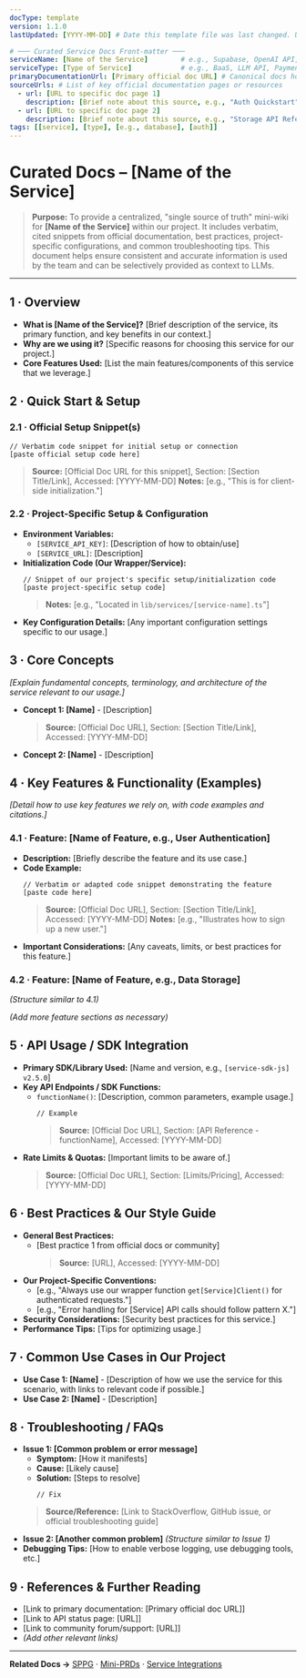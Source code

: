 ```yaml
---
docType: template
version: 1.1.0
lastUpdated: [YYYY-MM-DD] # Date this template file was last changed. User updates this in their specific service-doc instance.

# ─── Curated Service Docs Front-matter ───
serviceName: [Name of the Service]        # e.g., Supabase, OpenAI API, Stripe
serviceType: [Type of Service]            # e.g., BaaS, LLM API, Payment Gateway, Database
primaryDocumentationUrl: [Primary official doc URL] # Canonical docs homepage
sourceUrls: # List of key official documentation pages or resources
  - url: [URL to specific doc page 1]
    description: [Brief note about this source, e.g., "Auth Quickstart"]
  - url: [URL to specific doc page 2]
    description: [Brief note about this source, e.g., "Storage API Reference"]
tags: [[service], [type], [e.g., database], [auth]]
---
```


# Curated Docs – [Name of the Service]

> **Purpose:** To provide a centralized, "single source of truth" mini-wiki for **[Name of the Service]** within our project. It includes verbatim, cited snippets from official documentation, best practices, project-specific configurations, and common troubleshooting tips. This document helps ensure consistent and accurate information is used by the team and can be selectively provided as context to LLMs.

---

## 1 · Overview
- **What is [Name of the Service]?** [Brief description of the service, its primary function, and key benefits in our context.]
- **Why are we using it?** [Specific reasons for choosing this service for our project.]
- **Core Features Used:** [List the main features/components of this service that we leverage.]

## 2 · Quick Start & Setup

### 2.1 · Official Setup Snippet(s)
```[language, e.g., typescript]
// Verbatim code snippet for initial setup or connection
[paste official setup code here]
```
> **Source:** [Official Doc URL for this snippet], Section: [Section Title/Link], Accessed: [YYYY-MM-DD]
> **Notes:** [e.g., "This is for client-side initialization."]

### 2.2 · Project-Specific Setup & Configuration
- **Environment Variables:**
    - `[SERVICE_API_KEY]`: [Description of how to obtain/use]
    - `[SERVICE_URL]`: [Description]
- **Initialization Code (Our Wrapper/Service):**
    ```[language, e.g., typescript]
    // Snippet of our project's specific setup/initialization code
    [paste project-specific setup code]
    ```
    > **Notes:** [e.g., "Located in `lib/services/[service-name].ts`"]
- **Key Configuration Details:** [Any important configuration settings specific to our usage.]

## 3 · Core Concepts
*[Explain fundamental concepts, terminology, and architecture of the service relevant to our usage.]*
- **Concept 1: [Name]** - [Description]
    > **Source:** [Official Doc URL], Section: [Section Title/Link], Accessed: [YYYY-MM-DD]
- **Concept 2: [Name]** - [Description]

## 4 · Key Features & Functionality (Examples)
*[Detail how to use key features we rely on, with code examples and citations.]*

### 4.1 · Feature: [Name of Feature, e.g., User Authentication]
- **Description:** [Briefly describe the feature and its use case.]
- **Code Example:**
    ```[language]
    // Verbatim or adapted code snippet demonstrating the feature
    [paste code here]
    ```
    > **Source:** [Official Doc URL], Section: [Section Title/Link], Accessed: [YYYY-MM-DD]
    > **Notes:** [e.g., "Illustrates how to sign up a new user."]
- **Important Considerations:** [Any caveats, limits, or best practices for this feature.]

### 4.2 · Feature: [Name of Feature, e.g., Data Storage]
*(Structure similar to 4.1)*

*(Add more feature sections as necessary)*

## 5 · API Usage / SDK Integration
- **Primary SDK/Library Used:** [Name and version, e.g., `[service-sdk-js] v2.5.0`]
- **Key API Endpoints / SDK Functions:**
    - `functionName()`: [Description, common parameters, example usage.]
        ```[language]
        // Example
        ```
        > **Source:** [Official Doc URL], Section: [API Reference - functionName], Accessed: [YYYY-MM-DD]
- **Rate Limits & Quotas:** [Important limits to be aware of.]
    > **Source:** [Official Doc URL], Section: [Limits/Pricing], Accessed: [YYYY-MM-DD]

## 6 · Best Practices & Our Style Guide
- **General Best Practices:**
    - [Best practice 1 from official docs or community]
        > **Source:** [URL], Accessed: [YYYY-MM-DD]
- **Our Project-Specific Conventions:**
    - [e.g., "Always use our wrapper function `get[Service]Client()` for authenticated requests."]
    - [e.g., "Error handling for [Service] API calls should follow pattern X."]
- **Security Considerations:** [Security best practices for this service.]
- **Performance Tips:** [Tips for optimizing usage.]

## 7 · Common Use Cases in Our Project
- **Use Case 1: [Name]** - [Description of how we use the service for this scenario, with links to relevant code if possible.]
- **Use Case 2: [Name]** - [Description]

## 8 · Troubleshooting / FAQs
- **Issue 1: [Common problem or error message]**
    - **Symptom:** [How it manifests]
    - **Cause:** [Likely cause]
    - **Solution:** [Steps to resolve]
        ```[relevant code/command]
        // Fix
        ```
    > **Source/Reference:** [Link to StackOverflow, GitHub issue, or official troubleshooting guide]
- **Issue 2: [Another common problem]**
    *(Structure similar to Issue 1)*
- **Debugging Tips:** [How to enable verbose logging, use debugging tools, etc.]

## 9 · References & Further Reading
- [Link to primary documentation: [Primary official doc URL]]
- [Link to API status page: [URL]]
- [Link to community forum/support: [URL]]
- *(Add other relevant links)*

---

**Related Docs →** [SPPG](../templates/systemic-principles-template.md) · [Mini-PRDs](../prds/) · [Service Integrations](../references/)